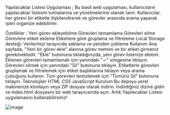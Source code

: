 Yapılacaklar Listesi Uygulaması ;
Bu basit web uygulaması, kullanıcıların yapılacaklar listesini tutmalarına ve yönetmelerine olanak tanır. Kullanıcılar, her görevi bir etiketle ilişkilendirerek ve görevler arasında arama yaparak işleri organize edebilirler.

Özellikler :
Yeni görev ekleyebilme
Görevleri tamamlama
Görevleri silme
Görevlere etiket ekleme
Etiketlere göre gruplama ve filtreleme
Local Storage desteği: Verilerinizi tarayıcıda saklama ve yeniden yükleme
Kullanım
Ana sayfada, "Yeni bir görev ekle" alanına görev metnini ve bir etiket girmeniz gerekmektedir.
"Ekle" butonuna tıkladığınızda, yeni görev listenize eklenir.
Eklenen görevleri tamamlamak için yanındaki "✓" simgesine tıklayın.
Görevleri silmek için yanındaki "Sil" butonuna tıklayın.
Etiketlerle görevleri gruplamak ve filtrelemek için etiket başlıklarına tıklayın veya arama çubuğunu kullanın.
Tüm görevleri temizlemek için "Tümünü Sil" butonuna tıklayın.
Teknolojiler
HTML
CSS
JavaScript
Kurulum
Bu depoyu yerel makinenize klonlayın veya ZIP dosyası olarak indirin.
İndirdiğiniz dizine gidin ve index.html dosyasını bir web tarayıcısında açın.
Artık Yapılacaklar Listesi uygulamasını kullanabilirsiniz!

![image](https://github.com/harunozturk78/todolist/assets/140824028/8437dccb-45c4-4736-9cdd-7a39a10d9564)

